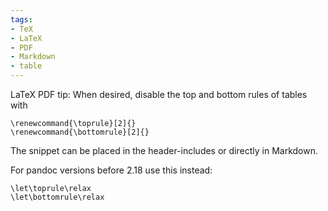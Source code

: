 ```yaml
---
tags:
- TeX
- LaTeX
- PDF
- Markdown
- table
---
```


LaTeX PDF tip: When desired, disable the top and bottom rules of tables
with

    \renewcommand{\toprule}[2]{}
    \renewcommand{\bottomrule}[2]{}

The snippet can be placed in the header-includes or directly in
Markdown.

For pandoc versions before 2.18 use this instead:

    \let\toprule\relax
    \let\bottomrule\relax
